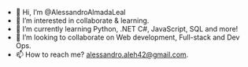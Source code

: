 - 👋 Hi, I’m @AlessandroAlmadaLeal
- 👀 I’m interested in collaborate & learning.
- 🌱 I’m currently learning Python, .NET C#, JavaScript, SQL and more!
- 💞️ I’m looking to collaborate on Web development, Full-stack and Dev Ops.
- 📫 How to reach me? alessandro.aleh42@gmail.com.

<!---
AlessandroAlmadaLeal/AlessandroAlmadaLeal is a ✨ special ✨ repository because its `README.md` (this file) appears on your GitHub profile.
You can click the Preview link to take a look at your changes.
--->

